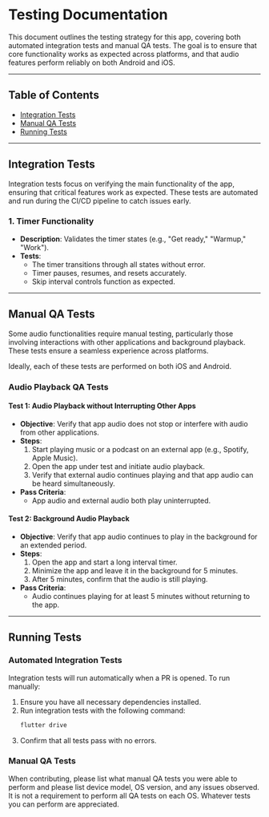 # Testing Documentation

This document outlines the testing strategy for this app, covering both automated integration tests and manual QA tests. The goal is to ensure that core functionality works as expected across platforms, and that audio features perform reliably on both Android and iOS.

---

## Table of Contents
- [Integration Tests](#integration-tests)
- [Manual QA Tests](#manual-qa-tests)
- [Running Tests](#running-tests)

---

## Integration Tests

Integration tests focus on verifying the main functionality of the app, ensuring that critical features work as expected. These tests are automated and run during the CI/CD pipeline to catch issues early.

### 1. Timer Functionality
- **Description**: Validates the timer states (e.g., "Get ready," "Warmup," "Work").
- **Tests**:
  - The timer transitions through all states without error.
  - Timer pauses, resumes, and resets accurately.
  - Skip interval controls function as expected.

---

## Manual QA Tests

Some audio functionalities require manual testing, particularly those involving interactions with other applications and background playback. These tests ensure a seamless experience across platforms.

Ideally, each of these tests are performed on both iOS and Android.

### Audio Playback QA Tests

#### Test 1: Audio Playback without Interrupting Other Apps
- **Objective**: Verify that app audio does not stop or interfere with audio from other applications.
- **Steps**:
  1. Start playing music or a podcast on an external app (e.g., Spotify, Apple Music).
  2. Open the app under test and initiate audio playback.
  3. Verify that external audio continues playing and that app audio can be heard simultaneously.
- **Pass Criteria**:
  - App audio and external audio both play uninterrupted.

#### Test 2: Background Audio Playback
- **Objective**: Verify that app audio continues to play in the background for an extended period.
- **Steps**:
  1. Open the app and start a long interval timer.
  2. Minimize the app and leave it in the background for 5 minutes.
  3. After 5 minutes, confirm that the audio is still playing.
- **Pass Criteria**:
  - Audio continues playing for at least 5 minutes without returning to the app.

---

## Running Tests

### Automated Integration Tests

Integration tests will run automatically when a PR is opened. To run manually:

1. Ensure you have all necessary dependencies installed.
2. Run integration tests with the following command:
   ```bash
   flutter drive
   ```
3. Confirm that all tests pass with no errors.

### Manual QA Tests

When contributing, please list what manual QA tests you were able to perform and please list device model, OS version, and any issues observed. It is not a requirement to perform all QA tests on each OS. Whatever tests you can perform are appreciated.
